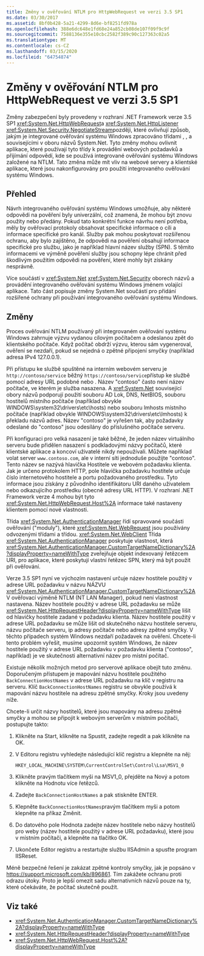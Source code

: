 ```yaml
---
title: Změny v ověřování NTLM pro HttpWebRequest ve verzi 3.5 SP1
ms.date: 03/30/2017
ms.assetid: 8bf0b428-5a21-4299-8d6e-bf8251fd978a
ms.openlocfilehash: 388e6dc648e1fd68e24a852cb08de107f09f9c9f
ms.sourcegitcommit: 7588136e355e10cbc2582f389c90c127363c02a5
ms.translationtype: MT
ms.contentlocale: cs-CZ
ms.lasthandoff: 03/15/2020
ms.locfileid: "64754874"
---
```

# <a name="changes-to-ntlm-authentication-for-httpwebrequest-in-version-35-sp1"></a>Změny v ověřování NTLM pro HttpWebRequest ve verzi 3.5 SP1

Změny zabezpečení byly provedeny v rozhraní .NET Framework verze 3.5 SP1 <xref:System.Net.HttpWebRequest>a <xref:System.Net.HttpListener> <xref:System.Net.Security.NegotiateStream>později, které ovlivňují způsob, jakým je integrované ověřování systému Windows zpracováno třídami , , a souvisejícími v oboru názvů System.Net. Tyto změny mohou ovlivnit aplikace, které používají tyto třídy k provádění webových požadavků a přijímání odpovědí, kde se používá integrované ověřování systému Windows založené na NTLM. Tato změna může mít vliv na webové servery a klientské aplikace, které jsou nakonfigurovány pro použití integrovaného ověřování systému Windows.

## <a name="overview"></a>Přehled

Návrh integrovaného ověřování systému Windows umožňuje, aby některé odpovědi na pověření byly univerzální, což znamená, že mohou být znovu použity nebo předány. Pokud tato konkrétní funkce návrhu není potřeba, měly by ověřovací protokoly obsahovat specifické informace o cíli a informace specifické pro kanál. Služby pak mohou poskytovat rozšířenou ochranu, aby bylo zajištěno, že odpovědi na pověření obsahují informace specifické pro službu, jako je například hlavní název služby (SPN). S těmito informacemi ve výměně pověření služby jsou schopny lépe chránit před škodlivým použitím odpovědi na pověření, které mohly být získány nesprávně.

Více součástí v <xref:System.Net> <xref:System.Net.Security> oborech názvů a provádění integrovaného ověřování systému Windows jménem volající aplikace. Tato část popisuje změny System.Net součástí pro přidání rozšířené ochrany při používání integrovaného ověřování systému Windows.

## <a name="changes"></a>Změny

Proces ověřování NTLM používaný při integrovaném ověřování systému Windows zahrnuje výzvu vydanou cílovým počítačem a odeslanou zpět do klientského počítače. Když počítač obdrží výzvu, kterou sám vygeneroval, ověření se nezdaří, pokud se nejedná o zpětné připojení smyčky (například adresa IPv4 127.0.0.1).

Při přístupu ke službě spuštěné na interním webovém serveru je `http://contoso/service` běžný `https://contoso/service`přístup ke službě pomocí adresy URL podobné nebo . Název "contoso" často není název počítače, ve kterém je služba nasazena. A <xref:System.Net> související obory názvů podporují použití souboru AD Lok, DNS, NetBIOS, souboru hostitelů místního počítače (například obvykle WINDOWS\system32\drivers\etc\hosts) nebo souboru lmhosts místního počítače (například obvykle WINDOWS\system32\drivers\etc\lmhosts) k překladu názvů adres. Název "contoso" je vyřešen tak, aby požadavky odeslané do "contoso" jsou odesílány do příslušného počítače serveru.

Při konfiguraci pro velká nasazení je také běžné, že jeden název virtuálního serveru bude přidělen nasazení s podkladovými názvy počítačů, které klientské aplikace a koncoví uživatelé nikdy nepoužívali. Můžete například volat server `www.contoso.com`, ale v interní síti jednoduše použijte "contoso". Tento název se nazývá hlavička Hostitele ve webovém požadavku klienta. Jak je určeno protokolem HTTP, pole hlavička požadavku hostitele určuje číslo internetového hostitele a portu požadovaného prostředku. Tyto informace jsou získány z původního identifikátoru URI daného uživatelem nebo odkazujícího prostředku (obecně adresy URL HTTP). V rozhraní .NET Framework verze 4 mohou být tyto <xref:System.Net.HttpWebRequest.Host%2A> informace také nastaveny klientem pomocí nové vlastnosti.

Třída <xref:System.Net.AuthenticationManager> řídí spravované součásti ověřování ("moduly"), které <xref:System.Net.WebRequest> jsou používány odvozenými třídami a třídou. <xref:System.Net.WebClient> Třída <xref:System.Net.AuthenticationManager> poskytuje vlastnost, která <xref:System.Net.AuthenticationManager.CustomTargetNameDictionary%2A?displayProperty=nameWithType> zveřejňuje objekt indexovaný řetězcem URI, pro aplikace, které poskytují vlastní řetězec SPN, který má být použit při ověřování.

Verze 3.5 SP1 nyní ve výchozím nastavení určuje název hostitele použitý v adrese URL požadavku v názvu NÁZVU <xref:System.Net.AuthenticationManager.CustomTargetNameDictionary%2A> V ověřovací výměně NTLM (NT LAN Manager), pokud není vlastnost nastavena. Název hostitele použitý v adrese URL požadavku se může <xref:System.Net.HttpRequestHeader?displayProperty=nameWithType> lišit od hlavičky hostitele zadané v požadavku klienta. Název hostitele použitý v adrese URL požadavku se může lišit od skutečného názvu hostitele serveru, názvu počítače serveru, ip adresy počítače nebo adresy zpětné smyčky. V těchto případech systém Windows nezdaří požadavek na ověření. Chcete-li tento problém vyřešit, musíme upozornit systém Windows, že název hostitele použitý v adrese URL požadavku v požadavku klienta ("contoso", například) je ve skutečnosti alternativní název pro místní počítač.

Existuje několik možných metod pro serverové aplikace obejít tuto změnu. Doporučeným přístupem je mapování názvu hostitele použitého `BackConnectionHostNames` v adrese URL požadavku na klíč v registru na serveru. Klíč `BackConnectionHostNames` registru se obvykle používá k mapování názvu hostitele na adresu zpětné smyčky. Kroky jsou uvedeny níže.

Chcete-li určit názvy hostitelů, které jsou mapovány na adresu zpětné smyčky a mohou se připojit k webovým serverům v místním počítači, postupujte takto:

1. Klikněte na Start, klikněte na Spustit, zadejte regedit a pak klikněte na OK.

2. V Editoru registru vyhledejte následující klíč registru a klepněte na něj:

    `HKEY_LOCAL_MACHINE\SYSTEM\CurrentControlSet\Control\Lsa\MSV1_0`

3. Klikněte pravým tlačítkem myši na MSV1_0, přejděte na Nový a potom klikněte na Hodnotu více řetězců.

4. Zadejte `BackConnectionHostNames` a pak stiskněte ENTER.

5. Klepněte `BackConnectionHostNames`pravým tlačítkem myši a potom klepněte na příkaz Změnit.

6. Do datového pole Hodnota zadejte název hostitele nebo názvy hostitelů pro weby (název hostitele použitý v adrese URL požadavku), které jsou v místním počítači, a klepněte na tlačítko OK.

7. Ukončete Editor registru a restartujte službu IISAdmin a spusťte program IISReset.

Méně bezpečné řešení je zakázat zpětné kontroly smyčky, jak je popsáno v <https://support.microsoft.com/kb/896861>. Tím zakážete ochranu proti odrazu útoky. Proto je lepší omezit sadu alternativních názvů pouze na ty, které očekáváte, že počítač skutečně použít.

## <a name="see-also"></a>Viz také

- <xref:System.Net.AuthenticationManager.CustomTargetNameDictionary%2A?displayProperty=nameWithType>
- <xref:System.Net.HttpRequestHeader?displayProperty=nameWithType>
- <xref:System.Net.HttpWebRequest.Host%2A?displayProperty=nameWithType>
